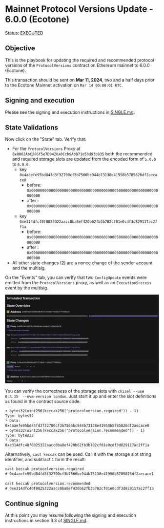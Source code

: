 # Mainnet Protocol Versions Update - 6.0.0 (Ecotone)

Status: [EXECUTED](https://etherscan.io/tx/0x29bb617fac8f49f5c934cc776b22d47e187ab482e86f21e4502a23ba1c9ad0da)

## Objective

This is the playbook for updating the required and recommended protocol versions of the `ProtocolVersions` contract on Ethereum mainnet to 6.0.0 (Ecotone).

This transaction should be sent on **Mar 11, 2024**, two and a half days prior to the Ecotone Mainnet activation on `Mar 14 00:00:01 UTC`.

## Signing and execution

Please see the signing and execution instructions in [SINGLE.md](../../../SINGLE.md).

## State Validations

Now click on the "State" tab. Verify that:

* For the `ProtocolVersions` Proxy at `0x8062AbC286f5e7D9428a0Ccb9AbD71e50d93b935` both the
  recommended and required storage slots are updated from the encoded form of `5.0.0` to `6.0.0`.
  * key `0x4aaefe95bd84fd3f32700cf3b7566bc944b73138e41958b5785826df2aecace0`
    * before: `0x0000000000000000000000000000000000000005000000000000000000000000`
    * after : `0x0000000000000000000000000000000000000006000000000000000000000000`
  * key `0xe314dfc40f0025322aacc0ba8ef420b62fb3b702cf01e0cdf3d829117ac2ff1a`
    * before: `0x0000000000000000000000000000000000000005000000000000000000000000`
    * after : `0x0000000000000000000000000000000000000006000000000000000000000000`
* All other state changes (2) are a nonce change of the sender account and the multisig.

On the "Events" tab, you can verify that two `ConfigUpdate` events were emitted from the `ProtocolVersions` proxy,
as well as an `ExecutionSuccess` event by the multisig.

![](./images/tenderly-state.png)

You can verify the correctness of the storage slots with `chisel --use 0.8.15  --evm-version london`.
Just start it up and enter the slot definitions as found in the contract source code.
```
➜ bytes32(uint256(keccak256("protocolversion.required")) - 1)
Type: bytes32
└ Data: 0x4aaefe95bd84fd3f32700cf3b7566bc944b73138e41958b5785826df2aecace0
➜ bytes32(uint256(keccak256("protocolversion.recommended")) - 1)
Type: bytes32
└ Data: 0xe314dfc40f0025322aacc0ba8ef420b62fb3b702cf01e0cdf3d829117ac2ff1a
```

Alternatively, `cast keccak` can be used.
Call it with the storage slot string identifier, and subtract `1` form the result:
```
cast keccak protocolversion.required
# 0x4aaefe95bd84fd3f32700cf3b7566bc944b73138e41958b5785826df2aecace1

cast keccak protocolversion.recommended
# 0xe314dfc40f0025322aacc0ba8ef420b62fb3b702cf01e0cdf3d829117ac2ff1b
```

## Continue signing

At this point you may resume following the signing and execution instructions in section 3.3 of [SINGLE.md](../../../SINGLE.md).
